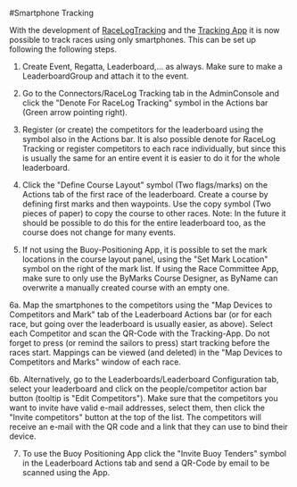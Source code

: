 #Smartphone Tracking

With the development of [RaceLogTracking](racelog-tracking) and the [Tracking App](tracking-app) it is now possible to track races using only smartphones. This can be set up following the following steps.

1. Create Event, Regatta, Leaderboard,... as always. Make sure to make a LeaderboardGroup and attach it to the event.
 
2. Go to the Connectors/RaceLog Tracking tab in the AdminConsole and click the "Denote For RaceLog Tracking" symbol in the Actions bar (Green arrow pointing right). 

3. Register (or create) the competitors for the leaderboard using the symbol also in the Actions bar. It is also possible denote for RaceLog Tracking or register competitors to each race individually, but since                         this is usually the same for an entire event it is easier to do it for the whole leaderboard.

4. Click the "Define Course Layout" symbol (Two flags/marks) on the Actions tab of the first race of the leaderboard. Create a course by defining first marks and then waypoints. Use the copy symbol (Two pieces of paper) to copy the course to other races.
Note: In the future it should be possible to do this for the entire leaderboard too, as the course does not change for many events.

5. If not using the Buoy-Positioning App, it is possible to set the mark locations in the course layout panel, using the "Set Mark Location" symbol on the right of the mark list. If using the Race Committee App, make sure to only use the ByMarks Course Designer, as ByName can overwrite a manually created course with an empty one. 

6a. Map the smartphones to the competitors using the "Map Devices to Competitors and Mark" tab of the Leaderboard Actions bar (or for each race, but going over the leaderboard is usually easier, as above). Select each Competitor and scan the QR-Code with the Tracking-App. Do not forget to press (or remind the sailors to press) start tracking before the races start. Mappings can be viewed (and deleted) in the "Map Devices to Competitors and Marks" window of each race.

6b. Alternatively, go to the Leaderboards/Leaderboard Configuration tab, select your leaderboard and click on the people/competitor action bar button (tooltip is "Edit Competitors"). Make sure that the competitors you want to invite have valid e-mail addresses, select them, then click the "Invite competitors" button at the top of the list. The competitors will receive an e-mail with the QR code and a link that they can use to bind their device.

7. To use the Buoy Positioning App click the "Invite Buoy Tenders" symbol in the Leaderboard Actions tab and send a QR-Code by email to be scanned using the App.




